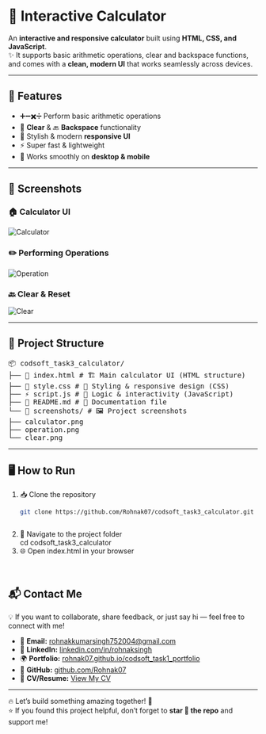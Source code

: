 # 🧮 Interactive Calculator  

An **interactive and responsive calculator** built using **HTML, CSS, and JavaScript**.  
✨ It supports basic arithmetic operations, clear and backspace functions, and comes with a **clean, modern UI** that works seamlessly across devices.  

---

## 🚀 Features  

- ➕➖✖️➗ Perform basic arithmetic operations  
- 🔄 **Clear** & 🔙 **Backspace** functionality  
- 🎨 Stylish & modern **responsive UI**  
- ⚡ Super fast & lightweight  
- 📱 Works smoothly on **desktop & mobile**  

---

## 📸 Screenshots  

### 🏠 Calculator UI  
![Calculator](screenshots/calculator.png)  

### ✏️ Performing Operations  
![Operation](screenshots/operation.png)  

### 🔙 Clear & Reset  
![Clear](screenshots/clear.png)  

---

## 📂 Project Structure  
<pre>📦 codsoft_task3_calculator/
├── 📄 index.html # 🏗️ Main calculator UI (HTML structure)
├── 🎨 style.css # 💅 Styling & responsive design (CSS)
├── ⚡ script.js # 🧠 Logic & interactivity (JavaScript)
├── 📝 README.md # 📖 Documentation file
└── 📸 screenshots/ # 🖼️ Project screenshots
├── calculator.png
├── operation.png
└── clear.png </pre>



---

## 🖥️ How to Run  

1. 📥 Clone the repository  
   ```bash
   git clone https://github.com/Rohnak07/codsoft_task3_calculator.git



2. 📂 Navigate to the project folder
   <br>
   cd codsoft_task3_calculator
3. 🌐 Open index.html in your browser
   <br>
    <br>
     <br>


  ## 📬 Contact Me  

💡 If you want to collaborate, share feedback, or just say hi — feel free to connect with me!  

- 📧 **Email:** [rohnakkumarsingh752004@gmail.com](mailto:rohnakkumarsingh752004@gmail.com)  
- 💼 **LinkedIn:** [linkedin.com/in/rohnaksingh](https://www.linkedin.com/in/rohnaksingh)  
- 🌍 **Portfolio:** [rohnak07.github.io/codsoft_task1_portfolio](https://rohnak07.github.io/codsoft_task1_portfolio/)  
- 🐙 **GitHub:** [github.com/Rohnak07](https://github.com/Rohnak07)  
- 📄 **CV/Resume:** [View My CV](https://drive.google.com/file/d/1UC9H4ic3ZsaOeTGE2-FmFe6_kDoAVVtI/view?usp=drivesdk)  
---

🔥 Let’s build something amazing together! 🚀  
⭐ If you found this project helpful, don’t forget to **star 🌟 the repo** and support me!

  
 
   
